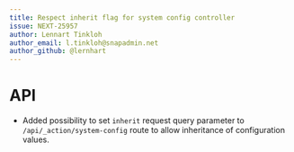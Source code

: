 ```yaml
---
title: Respect inherit flag for system config controller
issue: NEXT-25957
author: Lennart Tinkloh
author_email: l.tinkloh@snapadmin.net
author_github: @lernhart
---
```

# API
* Added possibility to set `inherit` request query parameter to `/api/_action/system-config` route to allow inheritance of configuration values.
